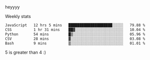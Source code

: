 heyyyy

Weekly stats
<!--START_SECTION:waka-->

```txt
JavaScript   12 hrs 5 mins   ████████████████████░░░░░   79.88 %
CSS          1 hr 31 mins    ██▓░░░░░░░░░░░░░░░░░░░░░░   10.04 %
Python       54 mins         █▒░░░░░░░░░░░░░░░░░░░░░░░   05.96 %
CSV          28 mins         ▓░░░░░░░░░░░░░░░░░░░░░░░░   03.08 %
Bash         9 mins          ▒░░░░░░░░░░░░░░░░░░░░░░░░   01.01 %
```

<!--END_SECTION:waka-->
5 is greater than 4 :)
